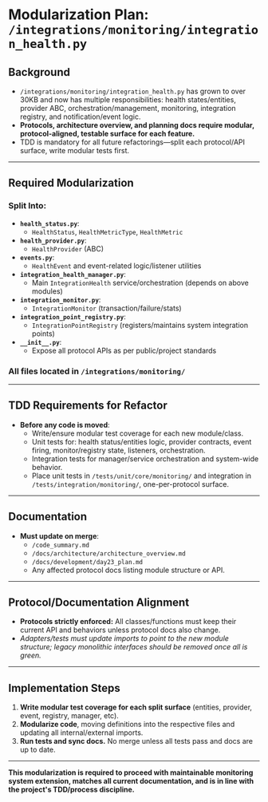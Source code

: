 # Modularization Plan: `/integrations/monitoring/integration_health.py`

## Background

- `/integrations/monitoring/integration_health.py` has grown to over 30KB and now has multiple responsibilities: health states/entities, provider ABC, orchestration/management, monitoring, integration registry, and notification/event logic.
- **Protocols, architecture overview, and planning docs require modular, protocol-aligned, testable surface for each feature.**
- TDD is mandatory for all future refactorings—split each protocol/API surface, write modular tests first.

---

## Required Modularization

### **Split Into:**

- **`health_status.py`**:  
  - `HealthStatus`, `HealthMetricType`, `HealthMetric`
- **`health_provider.py`**:  
  - `HealthProvider` (ABC)
- **`events.py`**:  
  - `HealthEvent` and event-related logic/listener utilities
- **`integration_health_manager.py`**:  
  - Main `IntegrationHealth` service/orchestration (depends on above modules)
- **`integration_monitor.py`**:  
  - `IntegrationMonitor` (transaction/failure/stats)
- **`integration_point_registry.py`**:  
  - `IntegrationPointRegistry` (registers/maintains system integration points)
- **`__init__.py`**:
  - Expose all protocol APIs as per public/project standards

### **All files located in** `/integrations/monitoring/`

---

## TDD Requirements for Refactor

- **Before any code is moved**:  
  - Write/ensure modular test coverage for each new module/class.
  - Unit tests for: health status/entities logic, provider contracts, event firing, monitor/registry state, listeners, orchestration.
  - Integration tests for manager/service orchestration and system-wide behavior.
  - Place unit tests in `/tests/unit/core/monitoring/` and integration in `/tests/integration/monitoring/`, one-per-protocol surface.

---

## Documentation

- **Must update on merge**:
  - `/code_summary.md`
  - `/docs/architecture/architecture_overview.md`
  - `/docs/development/day23_plan.md`
  - Any affected protocol docs listing module structure or API.

---

## Protocol/Documentation Alignment

- **Protocols strictly enforced:** All classes/functions must keep their current API and behaviors unless protocol docs also change.
- _Adapters/tests must update imports to point to the new module structure; legacy monolithic interfaces should be removed once all is green._

---

## Implementation Steps

1. **Write modular test coverage for each split surface** (entities, provider, event, registry, manager, etc).
2. **Modularize code**, moving definitions into the respective files and updating all internal/external imports.
3. **Run tests and sync docs.** No merge unless all tests pass and docs are up to date.

---

**This modularization is required to proceed with maintainable monitoring system extension, matches all current documentation, and is in line with the project's TDD/process discipline.**